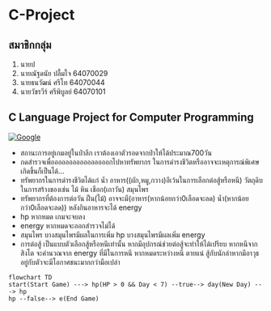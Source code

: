 # C-Project

## สมาชิกกลุ่ม

1. นายป
2. นายณัฐดนัย ปลื้มใจ 64070029
3. นายธนวัฒน์ ศรีโท 64070044
4. นายวัชรวีร์ ศรีพิบูลย์ 64070101

## C Language Project for Computer Programming

[![Google](https://www.google.co.th/images/branding/googlelogo/2x/googlelogo_color_272x92dp.png)](http://www.google.com)

- สถานะการอยู่เกมอยู่ในป่าลึก เราต้องเอาตัวรอดจากป่าให้ได้ประมาณ700วัน
- กดสำรวจเพื่ออออออออออออออออกไปหาทรัพยากร ในการดำรงชีวิตหรืออาจจะเหตุการณ์พิเศษเกิดขึ้นก็เป็นได้...
- ทรัพยากรในการดำรงชีวิตได้แก่ น้ำ อาหาร((ผัก,หมู,กวาง)อีเว้นในการเลือกต่อสู้หรือหนี) วัตถุดิบในการสร้างของเช่น ไม้ หิน เชือก(เถาวัน) สมุนไพร
- ทรัพยากรที่ต้องการต่อวัน ฝืน(ไม้) อาจจะมี(อาหาร(หากน้อยกว่า0เลือดจะลด) น้ำ(หากน้อยกว่า0เลือดจะลด)) หลังกินอาหารจะได้ energy
- hp หากหมด เกมจะจบลง
- energy หากหมดจะออกสำรวจไม่ได้
- สมุนไพร บางสมุนไพรมีผลในการเพิ่ม hp บางสมุนไพรมีผลเพิ่ม energy
- การต่อสู้ เป็นแบบตัวเลือกสู้หรือหนึเท่านั้น หากมีอุปกรณ์ช่วยต่อสู้จะทำให้ได้เปรียบ หากหนีจากสิงโต จะคำนวณจาก energy ที่มีในการหนี หากหมดระหว่างหนี ตายแน่ สู้กับนักล่าหากมีอาวุธอยู่กับตัวจะมีโอกาศชนะมากกว่ามือเปล่า

```mermaid
flowchart TD
start(Start Game) ---> hp(HP > 0 && Day < 7) --true--> day(New Day) ---> hp
hp --false--> e(End Game)
```
